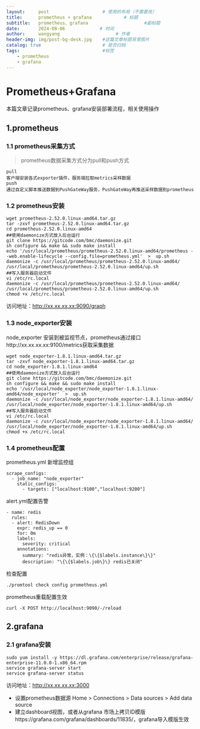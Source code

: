 ```yaml
---
layout:     post                    # 使用的布局（不需要改）
title:      prometheus + grafana            # 标题 
subtitle:   prometheus、grafana                     #副标题
date:       2024-08-06             # 时间
author:     wangyang                     # 作者
header-img: img/post-bg-desk.jpg    #这篇文章标题背景图片
catalog: true                       # 是否归档
tags:                               #标签
    - prometheus
    - grafana
---
```



Prometheus+Grafana
=================
本篇文章记录prometheus、grafana安装部署流程，相关使用操作

1.prometheus
--------------------------

### 1.1 prometheus采集方式

> prometheus数据采集方式分为pull和push方式

```
pull    
客户端安装各式exporter插件，服务端拉取metrics采样数据
push
通过自定义脚本推送数据到PushGateWay服务，PushGateWay再推送采样数据到prometheus
```


### 1.2 prometheus安装

```
wget prometheus-2.52.0.linux-amd64.tar.gz
tar -zxvf prometheus-2.52.0.linux-amd64.tar.gz
cd prometheus-2.52.0.linux-amd64
##使用daemonize方式放入后台运行
git clone https://gitcode.com/bmc/daemonize.git
sh configure && make && sudo make install
echo '/usr/local/prometheus/prometheus-2.52.0.linux-amd64/prometheus --web.enable-lifecycle --config.file=prometheus.yml'  >  up.sh
daemonize -c /usr/local/prometheus/prometheus-2.52.0.linux-amd64/ /usr/local/prometheus/prometheus-2.52.0.linux-amd64/up.sh
##写入服务器启动文件
vi /etc/rc.local
daemonize -c /usr/local/prometheus/prometheus-2.52.0.linux-amd64/ /usr/local/prometheus/prometheus-2.52.0.linux-amd64/up.sh
chmod +x /etc/rc.local
```

访问地址：http://xx.xx.xx.xx:9090/graph

### 1.3 node_exporter安装

node_exporter 安装到被监视节点，prometheus通过接口http://xx.xx.xx.xx:9100/metrics获取采集数据

	wget node_exporter-1.8.1.linux-amd64.tar.gz
	tar -zxvf node_exporter-1.8.1.linux-amd64.tar.gz
	cd node_exporter-1.8.1.linux-amd64
	##使用daemonize方式放入后台运行
	git clone https://gitcode.com/bmc/daemonize.git
	sh configure && make && sudo make install
	echo '/usr/local/node_exporter/node_exporter-1.8.1.linux-amd64/node_exporter'  >  up.sh
	daemonize -c /usr/local/node_exporter/node_exporter-1.8.1.linux-amd64/ /usr/local/node_exporter/node_exporter-1.8.1.linux-amd64/up.sh
	##写入服务器启动文件
	vi /etc/rc.local
	daemonize -c /usr/local/node_exporter/node_exporter-1.8.1.linux-amd64/ /usr/local/node_exporter/node_exporter-1.8.1.linux-amd64/up.sh
	chmod +x /etc/rc.local

### 1.4 prometheus配置

prometheus.yml 新增监控组

```
scrape_configs:
  - job_name: "node_exporter"
    static_configs:
      - targets: ["localhost:9100","localhost:9200"]
```

alert.yml配置告警

```
- name: redis
  rules:
  - alert: RedisDown
    expr: redis_up == 0
    for: 0m
    labels:
      severity: critical
    annotations:
      summary: "redis异常，实例：\{\{$labels.instance\}\}"
      description: "\{\{$labels.job\}\} redis已关闭"
```

检查配置

```
./promtool check config prometheus.yml
```

prometheus重载配置生效

```
curl -X POST http://localhost:9090/-/reload 
```



2.grafana
--------------------------

### 2.1 grafana安装

    sudo yum install -y https://dl.grafana.com/enterprise/release/grafana-enterprise-11.0.0-1.x86_64.rpm
    service grafana-server start
    service grafana-server status

访问地址：http://xx.xx.xx.xx:3000

- 设置prometheus数据源 Home > Connections > Data sources > Add data source
- 建立dashboard视图，或者从grafana 市场上拷贝ID模版https://grafana.com/grafana/dashboards/11835/，grafana导入模版生效

 




